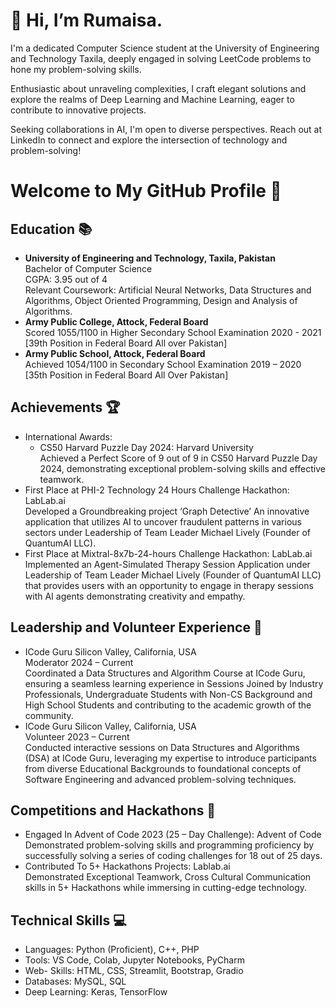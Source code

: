 <H1>👋 Hi, I’m Rumaisa.</H1>

<p>I'm a dedicated Computer Science student at the University of Engineering and Technology Taxila, deeply engaged in solving LeetCode problems to hone my problem-solving skills.</p>
<p>Enthusiastic about unraveling complexities, I craft elegant solutions and explore the realms of Deep Learning and Machine Learning, eager to contribute to innovative projects.</p>
<p>Seeking collaborations in AI, I'm open to diverse perspectives. Reach out at LinkedIn to connect and explore the intersection of technology and problem-solving!</p>

<div>
  <h1>Welcome to My GitHub Profile 🚀</h1>
  <h2>Education 📚</h2>
  <ul>
    <li>
      <strong>University of Engineering and Technology, Taxila, Pakistan</strong><br>
      Bachelor of Computer Science<br>
      CGPA: 3.95 out of 4<br>
      Relevant Coursework: Artificial Neural Networks, Data Structures and Algorithms, Object Oriented Programming, Design and Analysis of Algorithms.
    </li>
    <li>
      <strong>Army Public College, Attock, Federal Board</strong><br>
      Scored 1055/1100 in Higher Secondary School Examination 2020 - 2021<br>
      [39th Position in Federal Board All over Pakistan]
    </li>
    <li>
      <strong>Army Public School, Attock, Federal Board</strong><br>
      Achieved 1054/1100 in Secondary School Examination 2019 – 2020<br>
      [35th Position in Federal Board All Over Pakistan]
    </li>
  </ul>
  <h2>Achievements 🏆</h2>
  <ul>
    <li>
      International Awards:
      <ul>
        <li>CS50 Harvard Puzzle Day 2024: Harvard University<br>
          Achieved a Perfect Score of 9 out of 9 in CS50 Harvard Puzzle Day 2024, demonstrating exceptional problem-solving skills and effective teamwork.</li>
      </ul>
    </li>
    <li>
      First Place at PHI-2 Technology 24 Hours Challenge Hackathon: LabLab.ai<br>
      Developed a Groundbreaking project ‘Graph Detective’ An innovative application that utilizes AI to uncover fraudulent patterns in various sectors under Leadership of Team Leader Michael Lively (Founder of QuantumAI LLC).
    </li>
    <li>
      First Place at Mixtral-8x7b-24-hours Challenge Hackathon: LabLab.ai<br>
      Implemented an Agent-Simulated Therapy Session Application under Leadership of Team Leader Michael Lively (Founder of QuantumAI LLC) that provides users with an opportunity to engage in therapy sessions with AI agents demonstrating creativity and empathy.
    </li>
  </ul>
  <h2>Leadership and Volunteer Experience 🤝</h2>
  <ul>
    <li>
      ICode Guru Silicon Valley, California, USA<br>
      Moderator 2024 – Current<br>
      Coordinated a Data Structures and Algorithm Course at ICode Guru, ensuring a seamless learning experience in Sessions Joined by Industry Professionals, Undergraduate Students with Non-CS Background and High School Students and contributing to the academic growth of the community.
    </li>
    <li>
      ICode Guru Silicon Valley, California, USA<br>
      Volunteer 2023 – Current<br>
      Conducted interactive sessions on Data Structures and Algorithms (DSA) at ICode Guru, leveraging my expertise to introduce participants from diverse Educational Backgrounds to foundational concepts of Software Engineering and advanced problem-solving techniques.
    </li>
  </ul>
  <h2>Competitions and Hackathons 🏅</h2>
  <ul>
    <li>
      Engaged In Advent of Code 2023 (25 – Day Challenge): Advent of Code<br>
      Demonstrated problem-solving skills and programming proficiency by successfully solving a series of coding challenges for 18 out of 25 days.
    </li>
    <li>
      Contributed To 5+ Hackathons Projects: Lablab.ai<br>
      Demonstrated Exceptional Teamwork, Cross Cultural Communication skills in 5+ Hackathons while immersing in cutting-edge technology.
    </li>
  </ul>
  <h2>Technical Skills 💻</h2>
  <ul>
    <li>Languages: Python (Proficient), C++, PHP</li>
    <li>Tools: VS Code, Colab, Jupyter Notebooks, PyCharm</li>
    <li>Web- Skills: HTML, CSS, Streamlit, Bootstrap, Gradio</li>
    <li>Databases: MySQL, SQL</li>
    <li>Deep Learning: Keras, TensorFlow</li>
  </ul>
</div>



